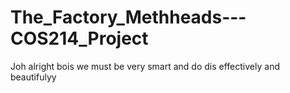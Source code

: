 # The_Factory_Methheads---COS214_Project

Joh alright bois we must be very smart and do dis effectively and beautifulyy
